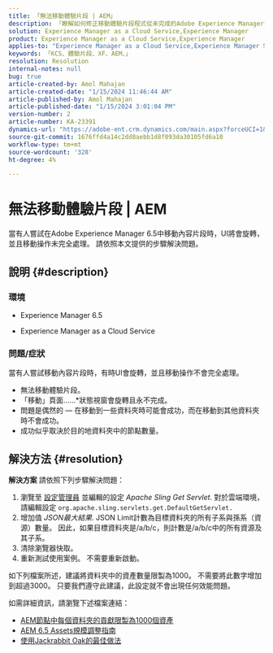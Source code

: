 ```yaml
---
title: 「無法移動體驗片段 | AEM」
description: 「瞭解如何修正移動體驗片段程式從未完成的Adobe Experience Manager問題。」
solution: Experience Manager as a Cloud Service,Experience Manager
product: Experience Manager as a Cloud Service,Experience Manager
applies-to: "Experience Manager as a Cloud Service,Experience Manager Sites,Experience Manager 6.5"
keywords: 「KCS、體驗片段、XF、AEM、」
resolution: Resolution
internal-notes: null
bug: true
article-created-by: Amol Mahajan
article-created-date: "1/15/2024 11:46:44 AM"
article-published-by: Amol Mahajan
article-published-date: "1/15/2024 3:01:04 PM"
version-number: 2
article-number: KA-23391
dynamics-url: "https://adobe-ent.crm.dynamics.com/main.aspx?forceUCI=1&pagetype=entityrecord&etn=knowledgearticle&id=d12eccbf-9bb3-ee11-a569-6045bd006149"
source-git-commit: 1676ffd4a14c2dd8aebb1d8f093da30105fd6a10
workflow-type: tm+mt
source-wordcount: '328'
ht-degree: 4%

---
```


# 無法移動體驗片段 | AEM


當有人嘗試在Adobe Experience Manager 6.5中移動內容片段時，UI將會旋轉，並且移動操作未完全處理。 請依照本文提供的步驟解決問題。

## 說明 {#description}


### <b>環境</b>

- Experience Manager 6.5


- Experience Manager as a Cloud Service




### <b>問題/症狀</b>

當有人嘗試移動內容片段時，有時UI會旋轉，並且移動操作不會完全處理。

- 無法移動體驗片段。
- 「移動」頁面……*狀態視窗會旋轉且永不完成。
- 問題是偶然的 — 在移動到一些資料夾時可能會成功，而在移動到其他資料夾時不會成功。
- 成功似乎取決於目的地資料夾中的節點數量。





## 解決方法 {#resolution}

<b>解決方案</b>
請依照下列步驟解決問題：



1. 瀏覽至 [設定管理員](http://localhost:4502/system/console/configMgr) 並編輯的設定 *Apache Sling Get Servlet*. 對於雲端環境，請編輯設定 `org.apache.sling.servlets.get.DefaultGetServlet.`
2. 增加值 *JSON最大結果*. JSON Limit計數為目標資料夾的所有子系與孫系（資源）數量。 因此，如果目標資料夾是/a/b/c，則計數是/a/b/c中的所有資源及其子系。
3. 清除瀏覽器快取。
4. 重新測試使用案例。 不需要重新啟動。


如下列檔案所述，建議將資料夾中的資產數量限製為1000。 不需要將此數字增加到超過3000。 只要我們遵守此建議，此設定就不會出現任何效能問題。

如需詳細資訊，請瀏覽下述檔案連結：

- [AEM節點中每個資料夾的貢獻限製為1000個資產](https://experienceleague.adobe.com/docs/experience-cloud-kcs/kbarticles/KA-21172.html)
- [AEM 6.5 Assets規模調整指南](https://experienceleague.adobe.com/docs/experience-manager-65/assets/administer/assets-sizing-guide.html)
- [使用Jackrabbit Oak的最佳做法](https://jackrabbit.apache.org/oak/docs/dos_and_donts.html)

